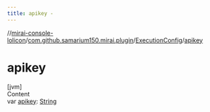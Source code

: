 ```yaml
---
title: apikey -
---
```

//[mirai-console-lolicon](../../../index.md)/[com.github.samarium150.mirai.plugin](../index.md)/[ExecutionConfig](index.md)/[apikey](apikey.md)



# apikey  
[jvm]  
Content  
var [apikey](apikey.md): [String](https://kotlinlang.org/api/latest/jvm/stdlib/kotlin/-string/index.html)  



